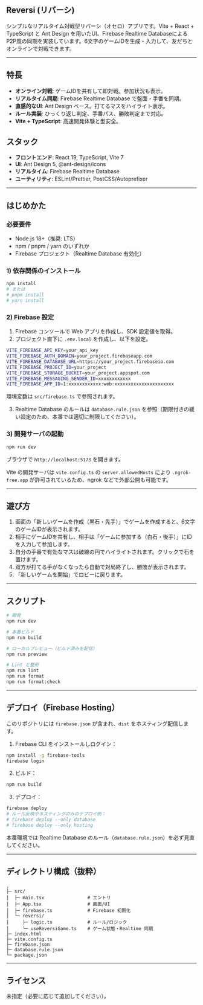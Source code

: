 ## Reversi (リバーシ)

シンプルなリアルタイム対戦型リバーシ（オセロ）アプリです。Vite + React + TypeScript と Ant Design を用いたUI、Firebase Realtime DatabaseによるP2P風の同期を実装しています。6文字のゲームIDを生成・入力して、友だちとオンラインで対戦できます。

---

## 特長
- **オンライン対戦**: ゲームIDを共有して即対戦。参加状況も表示。
- **リアルタイム同期**: Firebase Realtime Database で盤面・手番を同期。
- **直感的なUI**: Ant Design ベース。打てるマスをハイライト表示。
- **ルール実装**: ひっくり返し判定、手番パス、勝敗判定まで対応。
- **Vite + TypeScript**: 高速開発体験と型安全。

## スタック
- **フロントエンド**: React 19, TypeScript, Vite 7
- **UI**: Ant Design 5, @ant-design/icons
- **リアルタイム**: Firebase Realtime Database
- **ユーティリティ**: ESLint/Prettier, PostCSS/Autoprefixer

---

## はじめかた

### 必要要件
- Node.js 18+（推奨: LTS）
- npm / pnpm / yarn のいずれか
- Firebase プロジェクト（Realtime Database 有効化）

### 1) 依存関係のインストール
```bash
npm install
# または
# pnpm install
# yarn install
```

### 2) Firebase 設定
1. Firebase コンソールで Web アプリを作成し、SDK 設定値を取得。
2. プロジェクト直下に `.env.local` を作成し、以下を設定。
```bash
VITE_FIREBASE_API_KEY=your_api_key
VITE_FIREBASE_AUTH_DOMAIN=your_project.firebaseapp.com
VITE_FIREBASE_DATABASE_URL=https://your_project.firebaseio.com
VITE_FIREBASE_PROJECT_ID=your_project
VITE_FIREBASE_STORAGE_BUCKET=your_project.appspot.com
VITE_FIREBASE_MESSAGING_SENDER_ID=xxxxxxxxxxxx
VITE_FIREBASE_APP_ID=1:xxxxxxxxxxxx:web:xxxxxxxxxxxxxxxxxxxxxx
```
環境変数は `src/firebase.ts` で参照されます。

3. Realtime Database のルールは `database.rule.json` を参照（期限付きの緩い設定のため、本番では適切に制限してください）。

### 3) 開発サーバの起動
```bash
npm run dev
```
ブラウザで `http://localhost:5173` を開きます。

Vite の開発サーバは `vite.config.ts` の `server.allowedHosts` により `.ngrok-free.app` が許可されているため、ngrok などで外部公開も可能です。

---

## 遊び方
1. 画面の「新しいゲームを作成（黒石・先手）」でゲームを作成すると、6文字のゲームIDが表示されます。
2. 相手にゲームIDを共有し、相手は「ゲームに参加する（白石・後手）」にIDを入力して参加します。
3. 自分の手番で有効なマスは破線の円でハイライトされます。クリックで石を置けます。
4. 双方が打てる手がなくなったら自動で対局終了し、勝敗が表示されます。
5. 「新しいゲームを開始」でロビーに戻ります。

---

## スクリプト
```bash
# 開発
npm run dev

# 本番ビルド
npm run build

# ローカルプレビュー（ビルド済みを配信）
npm run preview

# Lint と整形
npm run lint
npm run format
npm run format:check
```

---

## デプロイ（Firebase Hosting）
このリポジトリには `firebase.json` が含まれ、`dist` をホスティング配信します。

1. Firebase CLI をインストールしログイン：
```bash
npm install -g firebase-tools
firebase login
```
2. ビルド：
```bash
npm run build
```
3. デプロイ：
```bash
firebase deploy
# ルール反映やホスティングのみのデプロイ例：
# firebase deploy --only database
# firebase deploy --only hosting
```

本番環境では Realtime Database のルール（`database.rule.json`）を必ず見直してください。

---

## ディレクトリ構成（抜粋）
```
.
├─ src/
│  ├─ main.tsx                # エントリ
│  ├─ App.tsx                 # 画面/UI
│  ├─ firebase.ts             # Firebase 初期化
│  └─ reversi/
│     ├─ logic.ts             # ルール/ロジック
│     └─ useReversiGame.ts    # ゲーム状態・Realtime 同期
├─ index.html
├─ vite.config.ts
├─ firebase.json
├─ database.rule.json
└─ package.json
```

---

## ライセンス
未指定（必要に応じて追加してください）。
